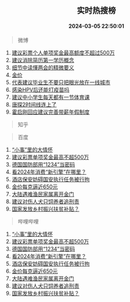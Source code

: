 <div align="center"><h2>实时热搜榜</h2><h4>2024-03-05 22:50:01</h4></div>

> 微博  

1. [建议彩票个人单项奖金最高额度不超过500万](https://s.weibo.com/weibo?q=%23%E5%BB%BA%E8%AE%AE%E5%BD%A9%E7%A5%A8%E4%B8%AA%E4%BA%BA%E5%8D%95%E9%A1%B9%E5%A5%96%E9%87%91%E6%9C%80%E9%AB%98%E9%A2%9D%E5%BA%A6%E4%B8%8D%E8%B6%85%E8%BF%87500%E4%B8%87%23&t=31&band_rank=1&Refer=top)<br />
2. [建议消除简历第一学历概念](https://s.weibo.com/weibo?q=%23%E5%BB%BA%E8%AE%AE%E6%B6%88%E9%99%A4%E7%AE%80%E5%8E%86%E7%AC%AC%E4%B8%80%E5%AD%A6%E5%8E%86%E6%A6%82%E5%BF%B5%23&t=31&band_rank=2&Refer=top)<br />
3. [细节中读懂两会的精微要义](https://s.weibo.com/weibo?q=%23%E7%BB%86%E8%8A%82%E4%B8%AD%E8%AF%BB%E6%87%82%E4%B8%A4%E4%BC%9A%E7%9A%84%E7%B2%BE%E5%BE%AE%E8%A6%81%E4%B9%89%23&t=31&band_rank=3&Refer=top)<br />
4. [金价](https://s.weibo.com/weibo?q=%E9%87%91%E4%BB%B7&t=31&band_rank=4&Refer=top)<br />
5. [代表建议毕业生不要只把眼光放在一线城市](https://s.weibo.com/weibo?q=%23%E4%BB%A3%E8%A1%A8%E5%BB%BA%E8%AE%AE%E6%AF%95%E4%B8%9A%E7%94%9F%E4%B8%8D%E8%A6%81%E5%8F%AA%E6%8A%8A%E7%9C%BC%E5%85%89%E6%94%BE%E5%9C%A8%E4%B8%80%E7%BA%BF%E5%9F%8E%E5%B8%82%23&t=31&band_rank=5&Refer=top)<br />
6. [感染HPV后还能打疫苗吗](https://s.weibo.com/weibo?q=%23%E6%84%9F%E6%9F%93HPV%E5%90%8E%E8%BF%98%E8%83%BD%E6%89%93%E7%96%AB%E8%8B%97%E5%90%97%23&t=31&band_rank=6&Refer=top)<br />
7. [建议中小学生每天都有一节体育课](https://s.weibo.com/weibo?q=%23%E5%BB%BA%E8%AE%AE%E4%B8%AD%E5%B0%8F%E5%AD%A6%E7%94%9F%E6%AF%8F%E5%A4%A9%E9%83%BD%E6%9C%89%E4%B8%80%E8%8A%82%E4%BD%93%E8%82%B2%E8%AF%BE%23&t=31&band_rank=7&Refer=top)<br />
8. [唐探2时间线连上了](https://s.weibo.com/weibo?q=%E5%94%90%E6%8E%A22%E6%97%B6%E9%97%B4%E7%BA%BF%E8%BF%9E%E4%B8%8A%E4%BA%86&t=31&band_rank=8&Refer=top)<br />
9. [霍启刚回应建议完善带薪年假制度](https://s.weibo.com/weibo?q=%23%E9%9C%8D%E5%90%AF%E5%88%9A%E5%9B%9E%E5%BA%94%E5%BB%BA%E8%AE%AE%E5%AE%8C%E5%96%84%E5%B8%A6%E8%96%AA%E5%B9%B4%E5%81%87%E5%88%B6%E5%BA%A6%23&t=31&band_rank=9&Refer=top)<br />

> 知乎  


> 百度  

1. [“小事”里的大情怀](https://www.baidu.com/s?wd=%E2%80%9C%E5%B0%8F%E4%BA%8B%E2%80%9D%E9%87%8C%E7%9A%84%E5%A4%A7%E6%83%85%E6%80%80&sa=fyb_news&rsv_dl=fyb_news)<br />
2. [建议彩票单项奖金最高不超500万](https://www.baidu.com/s?wd=%E5%BB%BA%E8%AE%AE%E5%BD%A9%E7%A5%A8%E5%8D%95%E9%A1%B9%E5%A5%96%E9%87%91%E6%9C%80%E9%AB%98%E4%B8%8D%E8%B6%85500%E4%B8%87&sa=fyb_news&rsv_dl=fyb_news)<br />
3. [德国国防部用“1234”当密码](https://www.baidu.com/s?wd=%E5%BE%B7%E5%9B%BD%E5%9B%BD%E9%98%B2%E9%83%A8%E7%94%A8%E2%80%9C1234%E2%80%9D%E5%BD%93%E5%AF%86%E7%A0%81&sa=fyb_news&rsv_dl=fyb_news)<br />
4. [看2024年消费“新引擎”在哪里？](https://www.baidu.com/s?wd=%E7%9C%8B2024%E5%B9%B4%E6%B6%88%E8%B4%B9%E2%80%9C%E6%96%B0%E5%BC%95%E6%93%8E%E2%80%9D%E5%9C%A8%E5%93%AA%E9%87%8C%EF%BC%9F&sa=fyb_news&rsv_dl=fyb_news)<br />
5. [酒店保安妨碍国安执行任务被行拘](https://www.baidu.com/s?wd=%E9%85%92%E5%BA%97%E4%BF%9D%E5%AE%89%E5%A6%A8%E7%A2%8D%E5%9B%BD%E5%AE%89%E6%89%A7%E8%A1%8C%E4%BB%BB%E5%8A%A1%E8%A2%AB%E8%A1%8C%E6%8B%98&sa=fyb_news&rsv_dl=fyb_news)<br />
6. [金价每克逼近650元](https://www.baidu.com/s?wd=%E9%87%91%E4%BB%B7%E6%AF%8F%E5%85%8B%E9%80%BC%E8%BF%91650%E5%85%83&sa=fyb_news&rsv_dl=fyb_news)<br />
7. [大陆遇难渔民家属离开金门](https://www.baidu.com/s?wd=%E5%A4%A7%E9%99%86%E9%81%87%E9%9A%BE%E6%B8%94%E6%B0%91%E5%AE%B6%E5%B1%9E%E7%A6%BB%E5%BC%80%E9%87%91%E9%97%A8&sa=fyb_news&rsv_dl=fyb_news)<br />
8. [建议对伤人犬只饲养者追刑责](https://www.baidu.com/s?wd=%E5%BB%BA%E8%AE%AE%E5%AF%B9%E4%BC%A4%E4%BA%BA%E7%8A%AC%E5%8F%AA%E9%A5%B2%E5%85%BB%E8%80%85%E8%BF%BD%E5%88%91%E8%B4%A3&sa=fyb_news&rsv_dl=fyb_news)<br />
9. [国家发放乡村振兴扶贫补贴？](https://www.baidu.com/s?wd=%E5%9B%BD%E5%AE%B6%E5%8F%91%E6%94%BE%E4%B9%A1%E6%9D%91%E6%8C%AF%E5%85%B4%E6%89%B6%E8%B4%AB%E8%A1%A5%E8%B4%B4%EF%BC%9F&sa=fyb_news&rsv_dl=fyb_news)<br />

> 哔哩哔哩  

1. [“小事”里的大情怀](https://www.baidu.com/s?wd=%E2%80%9C%E5%B0%8F%E4%BA%8B%E2%80%9D%E9%87%8C%E7%9A%84%E5%A4%A7%E6%83%85%E6%80%80&sa=fyb_news&rsv_dl=fyb_news)<br />
2. [建议彩票单项奖金最高不超500万](https://www.baidu.com/s?wd=%E5%BB%BA%E8%AE%AE%E5%BD%A9%E7%A5%A8%E5%8D%95%E9%A1%B9%E5%A5%96%E9%87%91%E6%9C%80%E9%AB%98%E4%B8%8D%E8%B6%85500%E4%B8%87&sa=fyb_news&rsv_dl=fyb_news)<br />
3. [德国国防部用“1234”当密码](https://www.baidu.com/s?wd=%E5%BE%B7%E5%9B%BD%E5%9B%BD%E9%98%B2%E9%83%A8%E7%94%A8%E2%80%9C1234%E2%80%9D%E5%BD%93%E5%AF%86%E7%A0%81&sa=fyb_news&rsv_dl=fyb_news)<br />
4. [看2024年消费“新引擎”在哪里？](https://www.baidu.com/s?wd=%E7%9C%8B2024%E5%B9%B4%E6%B6%88%E8%B4%B9%E2%80%9C%E6%96%B0%E5%BC%95%E6%93%8E%E2%80%9D%E5%9C%A8%E5%93%AA%E9%87%8C%EF%BC%9F&sa=fyb_news&rsv_dl=fyb_news)<br />
5. [酒店保安妨碍国安执行任务被行拘](https://www.baidu.com/s?wd=%E9%85%92%E5%BA%97%E4%BF%9D%E5%AE%89%E5%A6%A8%E7%A2%8D%E5%9B%BD%E5%AE%89%E6%89%A7%E8%A1%8C%E4%BB%BB%E5%8A%A1%E8%A2%AB%E8%A1%8C%E6%8B%98&sa=fyb_news&rsv_dl=fyb_news)<br />
6. [金价每克逼近650元](https://www.baidu.com/s?wd=%E9%87%91%E4%BB%B7%E6%AF%8F%E5%85%8B%E9%80%BC%E8%BF%91650%E5%85%83&sa=fyb_news&rsv_dl=fyb_news)<br />
7. [大陆遇难渔民家属离开金门](https://www.baidu.com/s?wd=%E5%A4%A7%E9%99%86%E9%81%87%E9%9A%BE%E6%B8%94%E6%B0%91%E5%AE%B6%E5%B1%9E%E7%A6%BB%E5%BC%80%E9%87%91%E9%97%A8&sa=fyb_news&rsv_dl=fyb_news)<br />
8. [建议对伤人犬只饲养者追刑责](https://www.baidu.com/s?wd=%E5%BB%BA%E8%AE%AE%E5%AF%B9%E4%BC%A4%E4%BA%BA%E7%8A%AC%E5%8F%AA%E9%A5%B2%E5%85%BB%E8%80%85%E8%BF%BD%E5%88%91%E8%B4%A3&sa=fyb_news&rsv_dl=fyb_news)<br />
9. [国家发放乡村振兴扶贫补贴？](https://www.baidu.com/s?wd=%E5%9B%BD%E5%AE%B6%E5%8F%91%E6%94%BE%E4%B9%A1%E6%9D%91%E6%8C%AF%E5%85%B4%E6%89%B6%E8%B4%AB%E8%A1%A5%E8%B4%B4%EF%BC%9F&sa=fyb_news&rsv_dl=fyb_news)<br />
